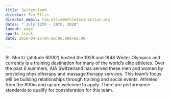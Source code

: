 ```yaml
---
title: Switzerland
director: Tim Ellis
director_email: tim.ellis@athletesinaction.org
dates: " July 12th - 26th, 2020"
layout: page
sport: track
date: 2019-04-15T04:00:00.000+00:00

---
```

St. Moritz (altitude 6000’) hosted the 1928 and 1948 Winter Olympics and currently is a training destination for many of the world’s elite athletes.  Over the past 6 summers, AIA Switzerland has served these men and women by providing physiotherapy and massage therapy services. This team’s focus will be building relationships through training and social events. Athletes from the 800m and up are welcome to apply. There are performance standards to qualify for consideration for this team.